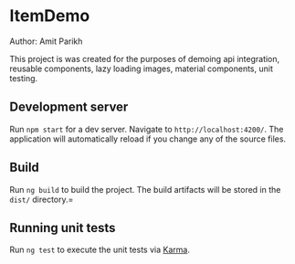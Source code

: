 # ItemDemo

Author: Amit Parikh

This project is was created for the purposes of demoing api integration, reusable components, lazy loading images, material components, unit testing.

## Development server

Run `npm start` for a dev server. Navigate to `http://localhost:4200/`. The application will automatically reload if you change any of the source files.


## Build

Run `ng build` to build the project. The build artifacts will be stored in the `dist/` directory.=

## Running unit tests

Run `ng test` to execute the unit tests via [Karma](https://karma-runner.github.io).
